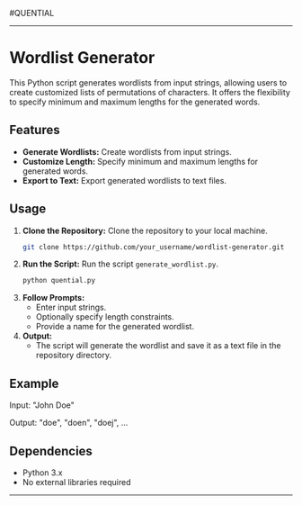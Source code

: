 #QUENTIAL

---

# Wordlist Generator

This Python script generates wordlists from input strings, allowing users to create customized lists of permutations of characters. It offers the flexibility to specify minimum and maximum lengths for the generated words.

## Features

- **Generate Wordlists:** Create wordlists from input strings.
- **Customize Length:** Specify minimum and maximum lengths for generated words.
- **Export to Text:** Export generated wordlists to text files.

## Usage

1. **Clone the Repository:** Clone the repository to your local machine.
   ```bash
   git clone https://github.com/your_username/wordlist-generator.git
   ```
2. **Run the Script:** Run the script `generate_wordlist.py`.
   ```bash
   python quential.py
   ```
3. **Follow Prompts:**
   - Enter input strings.
   - Optionally specify length constraints.
   - Provide a name for the generated wordlist.
4. **Output:**
   - The script will generate the wordlist and save it as a text file in the repository directory.

## Example

Input: "John Doe"

Output: "doe", "doen", "doej", ...

## Dependencies

- Python 3.x
- No external libraries required

---
